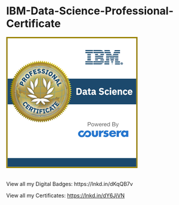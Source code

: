 # IBM-Data-Science-Professional-Certificate

![IBM Data Science Certificate](https://github.com/svyas19/IBM-Data-Science-Professional-Certificate/blob/main/data-science-professional-certificate.png)


</br>
View all my Digital Badges: https://lnkd.in/dKqQB7v

View all my Certificates: https://lnkd.in/dY6JjVN

